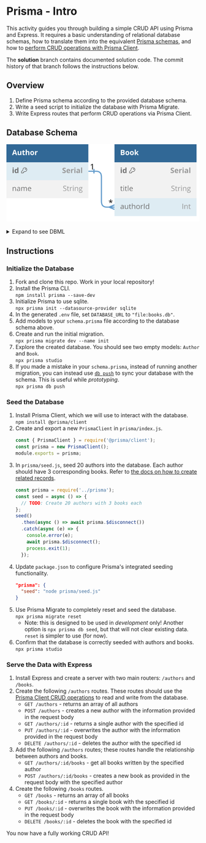 # Prisma - Intro

This activity guides you through building a simple CRUD API using Prisma and Express. It requires a basic understanding of relational database schemas, how to translate them into the equivalent [Prisma schemas](https://www.prisma.io/docs/concepts/components/prisma-schema), and how to [perform CRUD operations with Prisma Client](https://www.prisma.io/docs/concepts/components/prisma-client/crud).

The **solution** branch contains documented solution code. The commit history of that branch follows the instructions below.

## Overview

1. Define Prisma schema according to the provided database schema.
1. Write a seed script to initialize the database with Prisma Migrate.
1. Write Express routes that perform CRUD operations via Prisma Client.

## Database Schema

![database schema described by DBML below](database_schema.svg)

<details>
<summary>Expand to see DBML</summary>

```dbml
Table Author {
  id Serial [pk]
  name String
}

Table Book {
  id Serial [pk]
  title String
  authorId Int
}

Ref: "Book"."authorId" > "Author"."id"
```

</details>

## Instructions

### Initialize the Database

1. Fork and clone this repo. Work in your local repository!
1. Install the Prisma CLI.\
   `npm install prisma --save-dev`
1. Initialize Prisma to use sqlite.\
   `npx prisma init --datasource-provider sqlite`
1. In the generated `.env` file, set `DATABASE_URL` to `"file:books.db"`.
1. Add models to your `schema.prisma` file according to the database schema above.
1. Create and run the initial migration.\
   `npx prisma migrate dev --name init`
1. Explore the created database. You should see two empty models: `Author` and `Book`.\
   `npx prisma studio`
1. If you made a mistake in your `schema.prisma`, instead of running another migration, you can instead use [`db push`](https://www.prisma.io/docs/guides/migrate/prototyping-schema-db-push) to sync your database with the schema. This is useful while _prototyping_.\
   `npx prisma db push`

### Seed the Database

1. Install Prisma Client, which we will use to interact with the database.\
   `npm install @prisma/client`
1. Create and export a new `PrismaClient` in `prisma/index.js`.
   ```js
   const { PrismaClient } = require('@prisma/client');
   const prisma = new PrismaClient();
   module.exports = prisma;
   ```
1. In `prisma/seed.js`, seed 20 authors into the database. Each author should have 3 corresponding books. Refer to [the docs on how to create related records](https://www.prisma.io/docs/concepts/components/prisma-client/relation-queries#create-a-related-record).
   ```js
   const prisma = require('../prisma');
   const seed = async () => {
     // TODO: Create 20 authors with 3 books each
   };
   seed()
     .then(async () => await prisma.$disconnect())
     .catch(async (e) => {
       console.error(e);
       await prisma.$disconnect();
       process.exit(1);
     });
   ```
1. Update `package.json` to configure Prisma's integrated seeding functionality.
   ```json
   "prisma": {
     "seed": "node prisma/seed.js"
   }
   ```
1. Use Prisma Migrate to completely reset and seed the database.\
   `npx prisma migrate reset`
   - Note: this is designed to be used in _development_ only! Another option is `npx prisma db seed`, but that will not clear existing data. `reset` is simpler to use (for now).
1. Confirm that the database is correctly seeded with authors and books.\
   `npx prisma studio`

### Serve the Data with Express

1. Install Express and create a server with two main routers: `/authors` and `/books`.
1. Create the following `/authors` routes. These routes should use the [Prisma Client CRUD operations](https://www.prisma.io/docs/concepts/components/prisma-client/crud) to read and write from the database.
   - `GET /authors` - returns an array of all authors
   - `POST /authors` - creates a new author with the information provided in the request body
   - `GET /authors/:id` - returns a single author with the specified id
   - `PUT /authors/:id` - overwrites the author with the information provided in the request body
   - `DELETE /authors/:id` - deletes the author with the specified id
1. Add the following `/authors` routes; these routes handle the relationship between authors and books.
   - `GET /authors/:id/books` - get all books written by the specified author
   - `POST /authors/:id/books` - creates a new book as provided in the request body with the specified author
1. Create the following `/books` routes.
   - `GET /books` - returns an array of all books
   - `GET /books/:id` - returns a single book with the specified id
   - `PUT /books/:id` - overwrites the book with the information provided in the request body
   - `DELETE /books/:id` - deletes the book with the specified id

You now have a fully working CRUD API!
